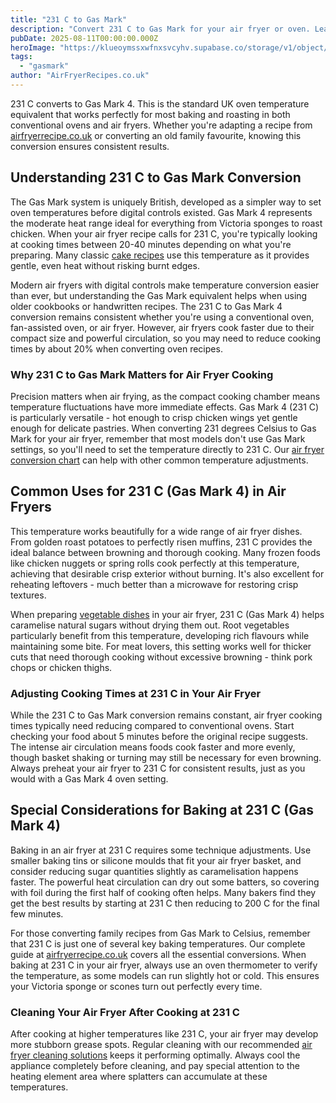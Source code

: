 ```yaml
---
title: "231 C to Gas Mark"
description: "Convert 231 C to Gas Mark for your air fryer or oven. Learn the exact Gas Mark equivalent and cooking tips for perfect results every time."
pubDate: 2025-08-11T00:00:00.000Z
heroImage: "https://klueoymssxwfnxsvcyhv.supabase.co/storage/v1/object/public/md/231-c-to-gas-mark-aae5d7f5.png"
tags:
  - "gasmark"
author: "AirFryerRecipes.co.uk"
---
```


<p>231 C converts to Gas Mark 4. This is the standard UK oven temperature equivalent that works perfectly for most baking and roasting in both conventional ovens and air fryers. Whether you're adapting a recipe from <a href=https://www.airfryerrecipe.co.uk/recipes>airfryerrecipe.co.uk</a> or converting an old family favourite, knowing this conversion ensures consistent results.</p>

<h2>Understanding 231 C to Gas Mark Conversion</h2>
<p>The Gas Mark system is uniquely British, developed as a simpler way to set oven temperatures before digital controls existed. Gas Mark 4 represents the moderate heat range ideal for everything from Victoria sponges to roast chicken. When your air fryer recipe calls for 231 C, you're typically looking at cooking times between 20-40 minutes depending on what you're preparing. Many classic <a href=https://www.airfryerrecipe.co.uk/recipe-category/Cakes>cake recipes</a> use this temperature as it provides gentle, even heat without risking burnt edges.</p>
<p>Modern air fryers with digital controls make temperature conversion easier than ever, but understanding the Gas Mark equivalent helps when using older cookbooks or handwritten recipes. The 231 C to Gas Mark 4 conversion remains consistent whether you're using a conventional oven, fan-assisted oven, or air fryer. However, air fryers cook faster due to their compact size and powerful circulation, so you may need to reduce cooking times by about 20% when converting oven recipes.</p>

<h3>Why 231 C to Gas Mark Matters for Air Fryer Cooking</h3>
<p>Precision matters when air frying, as the compact cooking chamber means temperature fluctuations have more immediate effects. Gas Mark 4 (231 C) is particularly versatile - hot enough to crisp chicken wings yet gentle enough for delicate pastries. When converting 231 degrees Celsius to Gas Mark for your air fryer, remember that most models don't use Gas Mark settings, so you'll need to set the temperature directly to 231 C. Our <a href=https://www.airfryerrecipe.co.uk/air-fryer-conversion-chart>air fryer conversion chart</a> can help with other common temperature adjustments.</p>

<h2>Common Uses for 231 C (Gas Mark 4) in Air Fryers</h2>
<p>This temperature works beautifully for a wide range of air fryer dishes. From golden roast potatoes to perfectly risen muffins, 231 C provides the ideal balance between browning and thorough cooking. Many frozen foods like chicken nuggets or spring rolls cook perfectly at this temperature, achieving that desirable crisp exterior without burning. It's also excellent for reheating leftovers - much better than a microwave for restoring crisp textures.</p>
<p>When preparing <a href=https://www.airfryerrecipe.co.uk/recipe-category/Vegetables>vegetable dishes</a> in your air fryer, 231 C (Gas Mark 4) helps caramelise natural sugars without drying them out. Root vegetables particularly benefit from this temperature, developing rich flavours while maintaining some bite. For meat lovers, this setting works well for thicker cuts that need thorough cooking without excessive browning - think pork chops or chicken thighs.</p>

<h3>Adjusting Cooking Times at 231 C in Your Air Fryer</h3>
<p>While the 231 C to Gas Mark conversion remains constant, air fryer cooking times typically need reducing compared to conventional ovens. Start checking your food about 5 minutes before the original recipe suggests. The intense air circulation means foods cook faster and more evenly, though basket shaking or turning may still be necessary for even browning. Always preheat your air fryer to 231 C for consistent results, just as you would with a Gas Mark 4 oven setting.</p>

<h2>Special Considerations for Baking at 231 C (Gas Mark 4)</h2>
<p>Baking in an air fryer at 231 C requires some technique adjustments. Use smaller baking tins or silicone moulds that fit your air fryer basket, and consider reducing sugar quantities slightly as caramelisation happens faster. The powerful heat circulation can dry out some batters, so covering with foil during the first half of cooking often helps. Many bakers find they get the best results by starting at 231 C then reducing to 200 C for the final few minutes.</p>
<p>For those converting family recipes from Gas Mark to Celsius, remember that 231 C is just one of several key baking temperatures. Our complete guide at <a href=https://www.airfryerrecipe.co.uk>airfryerrecipe.co.uk</a> covers all the essential conversions. When baking at 231 C in your air fryer, always use an oven thermometer to verify the temperature, as some models can run slightly hot or cold. This ensures your Victoria sponge or scones turn out perfectly every time.</p>

<h3>Cleaning Your Air Fryer After Cooking at 231 C</h3>
<p>After cooking at higher temperatures like 231 C, your air fryer may develop more stubborn grease spots. Regular cleaning with our recommended <a href=https://www.airfryerrecipe.co.uk/air-fryer-cleaner>air fryer cleaning solutions</a> keeps it performing optimally. Always cool the appliance completely before cleaning, and pay special attention to the heating element area where splatters can accumulate at these temperatures.</p>